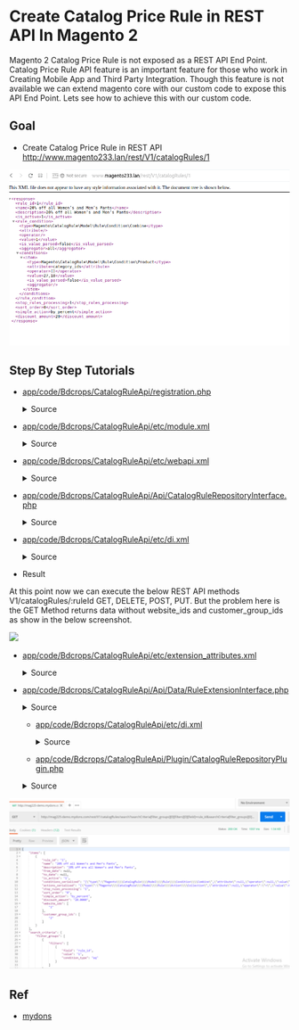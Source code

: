 #  Create Catalog Price Rule in REST API In Magento 2
Magento 2 Catalog Price Rule is not exposed as a REST API End Point. Catalog Price Rule API feature is an important feature for those who work in Creating Mobile App and Third Party Integration. Though this feature is not available we can extend magento core with our custom code to expose this API End Point. Lets see how to achieve this with our custom code.

## Goal
- Create Catalog Price Rule in REST API
http://www.magento233.lan/rest/V1/catalogRules/1

![](docs/restV1catalogRules1.png)



## Step By Step Tutorials

- [app/code/Bdcrops/CatalogRuleApi/registration.php](registration.php)

    <details><summary>Source</summary>

    ```
    <?php
        \Magento\Framework\Component\ComponentRegistrar::register(
            \Magento\Framework\Component\ComponentRegistrar::MODULE,
            'Bdcrops_CatalogRuleApi',
            __DIR__
        );
    ```
    </details>


- [app/code/Bdcrops/CatalogRuleApi/etc/module.xml](etc/module.xml)

    <details><summary>Source</summary>

    ```
    <?xml version="1.0"?>
    <config xmlns:xsi="http://www.w3.org/2001/XMLSchema-instance" xsi:noNamespaceSchemaLocation="urn:magento:framework:Module/etc/module.xsd">
        <module name="Bdcrops_CatalogRuleApi" setup_version="1.0.0"/>
    </config>

    ```
    </details>


- [app/code/Bdcrops/CatalogRuleApi/etc/webapi.xml](etc/webapi.xml)


    <details><summary>Source</summary>

      ```
      <?xml version="1.0"?>
      <routes xmlns:xsi="http://www.w3.org/2001/XMLSchema-instance"
              xsi:noNamespaceSchemaLocation="urn:magento:module:Magento_Webapi:etc/webapi.xsd">
          <route url="/V1/catalogRules/:ruleId" method="GET">
              <service class="Magento\CatalogRule\Api\CatalogRuleRepositoryInterface" method="get"/>
              <resources>
                  <resource ref="anonymous" />
              </resources>
          </route>
      	<route url="/V1/catalogRules/search" method="GET">
              <service class="Bdcrops\CatalogRuleApi\Api\CatalogRuleRepositoryInterface" method="getList"/>
              <resources>
                  <resource ref="anonymous" />
              </resources>
          </route>
          <route url="/V1/catalogRules/:ruleId" method="DELETE">
              <service class="Magento\CatalogRule\Api\CatalogRuleRepositoryInterface" method="deleteById"/>
              <resources>
                  <resource ref="anonymous" />
              </resources>
          </route>
          <route url="/V1/catalogRules/:ruleId" method="PUT">
              <service class="Magento\CatalogRule\Api\CatalogRuleRepositoryInterface" method="save"/>
              <resources>
                  <resource ref="anonymous" />
              </resources>
          </route>
          <route url="/V1/catalogRules" method="POST">
              <service class="Magento\CatalogRule\Api\CatalogRuleRepositoryInterface" method="save"/>
              <resources>
                  <resource ref="anonymous" />
              </resources>
          </route>
      </routes>
      ```
      </details>




    we need to create an webapi.xml file to define the REST API End Points.

    The Core Magento 2 CatalogRule module already contains the necessary code for carrying out the API Operation in the below files, only drawback is those methods were not exposed as webapi end points. Lets define the REST API route path as “catalogRules”.

    Though the main methods are all available in magento core, the “getList” method is not available by default and we will implement it separately. For this demo i am skipping the ACL Part and defining the “resource ref” as anonymous

    Magento 2 Core Files Reference:-
    Magento\CatalogRule\Api\interface\CatalogRuleRepositoryInterface

    Magento\CatalogRule\Model\Rule.php

- [app/code/Bdcrops/CatalogRuleApi/Api/CatalogRuleRepositoryInterface.php](Api/CatalogRuleRepositoryInterface.php)

    <details><summary>Source</summary>

    ```
    <?php
    namespace Bdcrops\CatalogRuleApi\Api;

    use \Magento\Framework\Api\SearchCriteriaInterface;

    interface CatalogRuleRepositoryInterface {
        /**
         * Get rules
         * @param \Magento\Framework\Api\SearchCriteriaInterface $searchCriteria
         * @return \Magento\Framework\Api\SearchResultsInterface
         */
         public function getList(
           \Magento\Framework\Api\SearchCriteriaInterface $searchCriteria);

    }

    ```
    </details>


- [app/code/Bdcrops/CatalogRuleApi/etc/di.xml](etc/di.xml)

    <details><summary>Source</summary>

    ```
    <?xml version="1.0"?>
    <config xmlns:xsi="http://www.w3.org/2001/XMLSchema-instance" xsi:noNamespaceSchemaLocation="urn:magento:framework:ObjectManager/etc/config.xsd">
        <preference for="Bdcrops\CatalogRuleApi\Api\CatalogRuleRepositoryInterface"
    	            type="Bdcrops\CatalogRuleApi\Model\CatalogRuleManagement" />
        <preference for="Magento\CatalogRule\Api\CatalogRuleRepositoryInterface"
                	type="Magento\CatalogRule\Model\CatalogRuleRepository" />

    </config>
    ```
    </details>


- Result

At this point now we can execute the below REST API methods V1/catalogRules/:ruleId GET, DELETE, POST, PUT. But the problem here is the GET Method returns data without website_ids and customer_group_ids as show in the below screenshot.

![](docs/CatalogRules-GetRule-1024x743)

- [app/code/Bdcrops/CatalogRuleApi/etc/extension_attributes.xml](etc/extension_attributes.xml)

  <details><summary>Source</summary>

  ```
  <?xml version="1.0"?>
  <config xmlns:xsi="http://www.w3.org/2001/XMLSchema-instance" xsi:noNamespaceSchemaLocation="urn:magento:framework:Api/etc/extension_attributes.xsd">
      <extension_attributes for="Magento\CatalogRule\Api\Data\RuleInterface">
          <attribute code="website_ids" type="int[]"/>
          <attribute code="customer_group_ids" type="int[]"/>
      </extension_attributes>
  </config>

  ```
  </details>

- [app/code/Bdcrops/CatalogRuleApi/Api/Data/RuleExtensionInterface.php](Api/Data/RuleExtensionInterface.php)


  <details><summary>Source</summary>

  ```
  <?php

  namespace Bdcrops\CatalogRuleApi\Api\Data;

  interface RuleExtensionInterface {
      /**
       * @return \Magento\CatalogRule\Api\Data\RuleExtensionInterface
       */
      public function getWebsiteIds();
     /**
      * @param \Magento\CatalogRule\Api\Data\RuleExtensionInterface[]
      * @return $this
      */
     public function setWebsiteIds();
    /**
      * @return \Magento\CatalogRule\Api\Data\RuleExtensionInterface
      */
      public function getCustomerGroupIds();
     /**
      * @param \Magento\CatalogRule\Api\Data\RuleExtensionInterface[]
      * @return $this
      */
  	public function setCustomerGroupIds();

  }

  ```
  </details>

  - [app/code/Bdcrops/CatalogRuleApi/etc/di.xml](etc/di.xml)

      <details><summary>Source</summary>

      ```
      <?xml version="1.0"?>
      <config xmlns:xsi="http://www.w3.org/2001/XMLSchema-instance" xsi:noNamespaceSchemaLocation="urn:magento:framework:ObjectManager/etc/config.xsd">
          <preference for="Bdcrops\CatalogRuleApi\Api\CatalogRuleRepositoryInterface"
      	            type="Bdcrops\CatalogRuleApi\Model\CatalogRuleManagement" />
          <preference for="Magento\CatalogRule\Api\CatalogRuleRepositoryInterface"
                  	type="Magento\CatalogRule\Model\CatalogRuleRepository" />
      	<!-- Plugin to Hook the Get Method -->
      	  <type name="Magento\CatalogRule\Api\CatalogRuleRepositoryInterface">
              <plugin name="bdcrops_add_websitecustomerids_extension_attribute" type="Bdcrops\CatalogRuleApi\Plugin\CatalogRuleRepositoryPlugin" />
          </type>
      </config>

      ```
      </details>

  - [app/code/Bdcrops/CatalogRuleApi/Plugin/CatalogRuleRepositoryPlugin.php](Plugin/CatalogRuleRepositoryPlugin.php)

  <details><summary>Source</summary>

  ```
  <?php

  namespace Bdcrops\CatalogRuleApi\Plugin;

  use Magento\CatalogRule\Api\Data\RuleExtensionFactory;
  use Magento\CatalogRule\Api\Data\RuleExtensionInterface;
  use Magento\CatalogRule\Api\Data\RuleInterface;
  use Magento\CatalogRule\Api\CatalogRuleRepositoryInterface;
  /**
   * Class CatalogRuleRepositoryPlugin
   */
  class CatalogRuleRepositoryPlugin {
      /**
       * Rule Extension Attributes Factory
       *
       * @var RuleExtensionFactory
       */
      protected $extensionFactory;

      /**
       * CatalogRuleRepositoryPlugin constructor
       *
       * @param RuleExtensionFactory $extensionFactory
       */
      public function __construct(RuleExtensionFactory $extensionFactory) {
          $this->extensionFactory = $extensionFactory;
      }

      /**
       * Add "customer_group_ids" and "website_ids" extension attributes to catalog rule object to make it accessible in API data
       *
       * @param CatalogRuleRepositoryInterface $subject
       * @param RuleInterface $rule
       *
       * @return RuleInterface
       */
      public function afterGet(CatalogRuleRepositoryInterface $subject, RuleInterface $rule)
      {
          $websiteIds  = $rule->getData('website_ids');
          $customerGroupIds = $rule->getCustomerGroupIds();
          $extensionAttributes = $rule->getExtensionAttributes();
          $extensionAttributes = $extensionAttributes ? $extensionAttributes : $this->extensionFactory->create();
          $extensionAttributes->setWebsiteIds($websiteIds);
          $extensionAttributes->setCustomerGroupIds($customerGroupIds);
          $rule->setExtensionAttributes($extensionAttributes);

          return $rule;
      }

  	/**
       * Add "customer_group_ids" and "website_ids" extension attributes to catalog rule object to make it accessible in API data
       *
       * @param CatalogRuleRepositoryInterface $subject
       * @param RuleInterface $rule
       *
       * @return array
       */
  	public function beforeSave(
      CatalogRuleRepositoryInterface $subject, RuleInterface $rule) {


  		$extensionAttributes = $rule->getExtensionAttributes() ?: $this->extensionFactory->create();
          if ($extensionAttributes !== null && $extensionAttributes->getWebsiteIds() !== null) {
              $rule->setWebsiteIds($extensionAttributes->getWebsiteIds());
          }
  		if ($extensionAttributes !== null && $extensionAttributes->getCustomerGroupIds() !== null) {
              $rule->setCustomerGroupIds($extensionAttributes->getCustomerGroupIds());
          }
          return [$rule];
      }
  }

  ```
  </details>


![](docs/CatalogRules-GetRuleSearch-1024x624.png)

## Ref
- [mydons](http://mydons.com/magento-2-catalog-price-rule-in-rest-api/)
